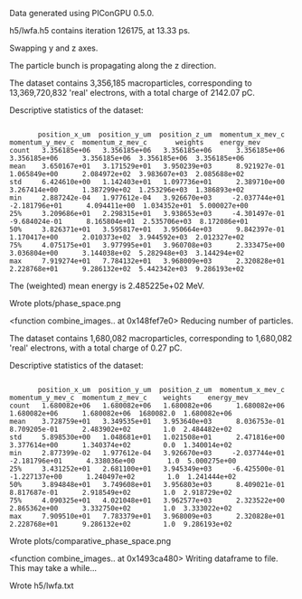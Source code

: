 Data generated using PIConGPU 0.5.0.

h5/lwfa.h5 contains iteration 126175, at 13.33 ps.

Swapping y and z axes.

The particle bunch is propagating along the z direction.

The dataset contains 3,356,185 macroparticles, corresponding to 13,369,720,832 'real' electrons, with a total charge of 2142.07 pC.

Descriptive statistics of the dataset:

```

       position_x_um  position_y_um  position_z_um  momentum_x_mev_c  momentum_y_mev_c  momentum_z_mev_c       weights    energy_mev
count   3.356185e+06   3.356185e+06   3.356185e+06      3.356185e+06      3.356185e+06      3.356185e+06  3.356185e+06  3.356185e+06
mean    3.650167e+01   3.171529e+01   3.950239e+03      8.921927e-01      1.065849e+00      2.084972e+02  3.983607e+03  2.085688e+02
std     6.424610e+00   1.142403e+01   1.097736e+01      2.389710e+00      3.267414e+00      1.387299e+02  1.253296e+03  1.386893e+02
min     2.887242e-04   1.977612e-04   3.926670e+03     -2.037744e+01     -2.181796e+01      4.094411e+00  1.034352e+01  5.000027e+00
25%     3.209686e+01   2.298315e+01   3.938653e+03     -4.301497e-01     -9.684024e-01      8.165804e+01  2.535706e+03  8.172086e+01
50%     3.826371e+01   3.595817e+01   3.950664e+03      9.842397e-01      1.170417e+00      2.010373e+02  3.944592e+03  2.012327e+02
75%     4.075175e+01   3.977995e+01   3.960708e+03      2.333475e+00      3.036804e+00      3.144038e+02  5.282948e+03  3.144294e+02
max     7.919274e+01   7.784132e+01   3.968009e+03      2.320828e+01      2.228768e+01      9.286132e+02  5.442342e+03  9.286193e+02

```

The (weighted) mean energy is 2.485225e+02 MeV.

Wrote plots/phase_space.png

<function combine_images.<locals>.<lambda> at 0x148fef7e0>
Reducing number of particles.

The dataset contains 1,680,082 macroparticles, corresponding to 1,680,082 'real' electrons, with a total charge of 0.27 pC.

Descriptive statistics of the dataset:

```

       position_x_um  position_y_um  position_z_um  momentum_x_mev_c  momentum_y_mev_c  momentum_z_mev_c    weights    energy_mev
count   1.680082e+06   1.680082e+06   1.680082e+06      1.680082e+06      1.680082e+06      1.680082e+06  1680082.0  1.680082e+06
mean    3.728759e+01   3.349535e+01   3.953640e+03      8.036753e-01      8.709205e-01      2.483902e+02        1.0  2.484482e+02
std     5.898530e+00   1.048681e+01   1.021508e+01      2.471816e+00      3.377614e+00      1.340374e+02        0.0  1.340014e+02
min     2.877399e-02   1.977612e-04   3.926670e+03     -2.037744e+01     -2.181796e+01      4.338036e+00        1.0  5.000275e+00
25%     3.431252e+01   2.681100e+01   3.945349e+03     -6.425500e-01     -1.227137e+00      1.240497e+02        1.0  1.241444e+02
50%     3.894848e+01   3.749608e+01   3.956803e+03      8.409021e-01      8.817687e-01      2.918549e+02        1.0  2.918729e+02
75%     4.090325e+01   4.021048e+01   3.962577e+03      2.323522e+00      2.865362e+00      3.332750e+02        1.0  3.333022e+02
max     7.909510e+01   7.783379e+01   3.968009e+03      2.320828e+01      2.228768e+01      9.286132e+02        1.0  9.286193e+02

```

Wrote plots/comparative_phase_space.png

<function combine_images.<locals>.<lambda> at 0x1493ca480>
Writing dataframe to file. This may take a while...

Wrote h5/lwfa.txt

